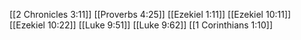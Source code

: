 [[2 Chronicles 3:11]]
[[Proverbs 4:25]]
[[Ezekiel 1:11]]
[[Ezekiel 10:11]]
[[Ezekiel 10:22]]
[[Luke 9:51]]
[[Luke 9:62]]
[[1 Corinthians 1:10]]
